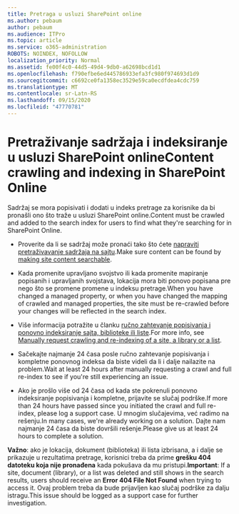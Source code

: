 ```yaml
---
title: Pretraga u usluzi SharePoint online
ms.author: pebaum
author: pebaum
ms.audience: ITPro
ms.topic: article
ms.service: o365-administration
ROBOTS: NOINDEX, NOFOLLOW
localization_priority: Normal
ms.assetid: fe00f4c0-44d5-49d4-9db0-a62698bcd1d1
ms.openlocfilehash: f790efbe6ed445786933efa3fc980f974693d1d9
ms.sourcegitcommit: c6692ce0fa1358ec3529e59ca0ecdfdea4cdc759
ms.translationtype: MT
ms.contentlocale: sr-Latn-RS
ms.lasthandoff: 09/15/2020
ms.locfileid: "47770781"
---
```

# <a name="content-crawling-and-indexing-in-sharepoint-online"></a><span data-ttu-id="1c969-102">Pretraživanje sadržaja i indeksiranje u usluzi SharePoint online</span><span class="sxs-lookup"><span data-stu-id="1c969-102">Content crawling and indexing in SharePoint Online</span></span>

<span data-ttu-id="1c969-103">Sadržaj se mora popisivati i dodati u indeks pretrage za korisnike da bi pronašli ono što traže u usluzi SharePoint online.</span><span class="sxs-lookup"><span data-stu-id="1c969-103">Content must be crawled and added to the search index for users to find what they're searching for in SharePoint Online.</span></span>

- <span data-ttu-id="1c969-104">Proverite da li se sadržaj može pronaći tako što ćete [napraviti pretraživavanje sadržaja na sajtu](https://docs.microsoft.com/sharepoint/make-site-content-searchable).</span><span class="sxs-lookup"><span data-stu-id="1c969-104">Make sure content can be found by [making site content searchable](https://docs.microsoft.com/sharepoint/make-site-content-searchable).</span></span>

- <span data-ttu-id="1c969-105">Kada promenite upravljano svojstvo ili kada promenite mapiranje popisanih i upravljanih svojstava, lokacija mora biti ponovo popisana pre nego što se promene promene u indeksu pretrage.</span><span class="sxs-lookup"><span data-stu-id="1c969-105">When you have changed a managed property, or when you have changed the mapping of crawled and managed properties, the site must be re-crawled before your changes will be reflected in the search index.</span></span>

- <span data-ttu-id="1c969-106">Više informacija potražite u članku [ručno zahtevanje popisivanja i ponovno indeksiranje sajta, biblioteke ili liste](https://docs.microsoft.com/sharepoint/crawl-site-content).</span><span class="sxs-lookup"><span data-stu-id="1c969-106">For more info, see [Manually request crawling and re-indexing of a site, a library or a list](https://docs.microsoft.com/sharepoint/crawl-site-content).</span></span>

- <span data-ttu-id="1c969-107">Sačekajte najmanje 24 časa posle ručno zahtevanje popisivanja i kompletne ponovnog indeksa da biste videli da li i dalje nailazite na problem.</span><span class="sxs-lookup"><span data-stu-id="1c969-107">Wait at least 24 hours after manually requesting a crawl and full re-index to see if you're still experiencing an issue.</span></span>

- <span data-ttu-id="1c969-108">Ako je prošlo više od 24 časa od kada ste pokrenuli ponovno indeksiranje popisivanja i kompletne, prijavite se slučaj podrške.</span><span class="sxs-lookup"><span data-stu-id="1c969-108">If more than 24 hours have passed since you initiated the crawl and full re-index, please log a support case.</span></span> <span data-ttu-id="1c969-109">U mnogim slučajevima, već radimo na rešenju.</span><span class="sxs-lookup"><span data-stu-id="1c969-109">In many cases, we're already working on a solution.</span></span> <span data-ttu-id="1c969-110">Dajte nam najmanje 24 časa da biste dovršili rešenje.</span><span class="sxs-lookup"><span data-stu-id="1c969-110">Please give us at least 24 hours to complete a solution.</span></span>

<span data-ttu-id="1c969-111">**Važno**: ako je lokacija, dokument (biblioteka) ili lista izbrisana, a i dalje se prikazuje u rezultatima pretrage, korisnici treba da prime **grešku 404 datoteku koja nije pronađena** kada pokušava da mu pristupi.</span><span class="sxs-lookup"><span data-stu-id="1c969-111">**Important**: If a site, document (library), or a list was deleted and still shows in the search results, users should receive an **Error 404 File Not Found** when trying to access it.</span></span> <span data-ttu-id="1c969-112">Ovaj problem treba da bude prijavljen kao slučaj podrške za dalju istragu.</span><span class="sxs-lookup"><span data-stu-id="1c969-112">This issue should be logged as a support case for further investigation.</span></span>



